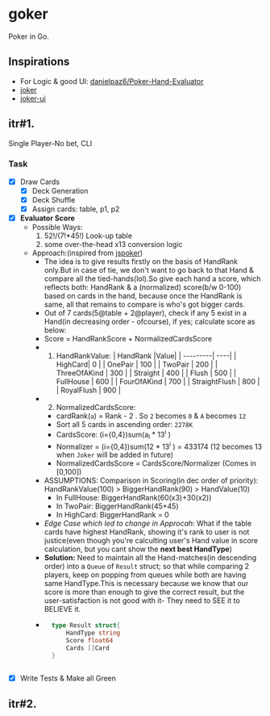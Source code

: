 # goker
Poker in Go.

## Inspirations
* For Logic & good UI: [danielpaz6/Poker-Hand-Evaluator](https://github.com/danielpaz6/Poker-Hand-Evaluator)
* [joker](https://github.com/notnil/joker)
* [joker-ui](https://jspoker.net/Room/Index/3)

## itr#1. 
Single Player-No bet, CLI

### Task
- [x] Draw Cards
    - [x] Deck Generation
    - [x] Deck Shuffle
    - [x] Assign cards: table, p1, p2
- [x] **Evaluator Score** 
    - Possible Ways: 
        1. 52!/(7!*45!) Look-up table 
        2. some over-the-head x13 conversion logic 
    - Approach:(inspired from [jspoker](https://github.com/danielpaz6/Poker-Hand-Evaluator))
        - The idea is to give results firstly on the basis of HandRank only.But in case of tie, we don't want to go back to that Hand & compare all the tied-hands(lol).So give each hand a score, which reflects both: HandRank & a (normalized) score(b/w 0-100) based on cards in the hand, because once the HandRank is same, all that remains to compare is who's got bigger cards.
        - Out of 7 cards(5@table + 2@player), check if any 5 exist in a Hand(in decreasing order - ofcourse), if yes; calculate score as below:
        - Score = HandRankScore + NormalizedCardsScore
        - 1. HandRankValue:
              | HandRank |Value|
              | ---------| ----|
              | HighCard| 0 |
              | OnePair | 100 |
              | TwoPair | 200 |
              | ThreeOfAKind | 300 |
              | Straight | 400 |
              | Flush | 500 |
              | FullHouse | 600 |
              | FourOfAKind  | 700 |
              | StraightFlush | 800 |
              | RoyalFlush    | 900 |
        - 2. NormalizedCardsScore: 
            - cardRank(`a`) = Rank - 2 . So `2` becomes `0` & `A` becomes `12`
            - Sort all 5 cards in ascending order: `2278K`
            - CardsScore: (i={0,4})sum(a<sub>i</sub> * 13<sup>i</sup> )
            - Normalizer = (i={0,4})sum(12 * 13<sup>i</sup> ) = 433174  (12 becomes 13 when `Joker` will be added in future)
            - NormalizedCardsScore = CardsScore/Normalizer  (Comes in [0,100])
        - ASSUMPTIONS: Comparison in Scoring(in dec order of priority): HandRankValue(100) > BiggerHandRank(90) > HandValue(10)
            - In FullHouse: BiggerHandRank(60(x3)+30(x2))
            - In TwoPair: BiggerHandRank(45+45)
            - In HighCard: BiggerHandRank = 0
        - *Edge Case which led to change in Approcah*: What if the table cards have highest HandRank, showing it's rank to user is not justice(even though you're calculting user's Hand value in score calculation, but you cant show the **next best HandType**)
        - **Solution:** Need to maintain all the Hand-matches(in descending order) into a `Queue` of `Result` struct; so that while comparing 2 players, keep on popping from queues while both are having same HandType.This is necessary because we know that our score is more than enough to give the correct result, but the user-satisfaction is not good with it- They need to SEE it to BELIEVE it.
        - ```go
            type Result struct{
                HandType string
                Score float64
                Cards []Card
            }
        ```
        
- [x] Write Tests & Make all Green

## itr#2.
